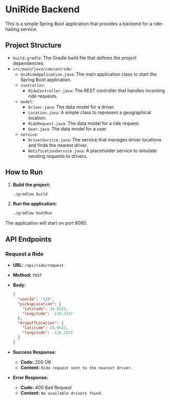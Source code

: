 
# UniRide Backend

This is a simple Spring Boot application that provides a backend for a ride-hailing service.

## Project Structure

- `build.gradle`: The Gradle build file that defines the project dependencies.
- `src/main/java/com/uniride`:
    - `UniRideApplication.java`: The main application class to start the Spring Boot application.
    - `controller`:
        - `RideController.java`: The REST controller that handles incoming ride requests.
    - `model`:
        - `Driver.java`: The data model for a driver.
        - `Location.java`: A simple class to represent a geographical location.
        - `RideRequest.java`: The data model for a ride request.
        - `User.java`: The data model for a user.
    - `service`:
        - `DriverService.java`: The service that manages driver locations and finds the nearest driver.
        - `NotificationService.java`: A placeholder service to simulate sending requests to drivers.

## How to Run

1. **Build the project:**

   ```bash
   ./gradlew build
   ```

2. **Run the application:**

   ```bash
   ./gradlew bootRun
   ```

The application will start on port 8080.

## API Endpoints

### Request a Ride

- **URL:** `/api/ride/request`
- **Method:** `POST`
- **Body:**

  ```json
  {
    "userId": "123",
    "pickupLocation": {
      "latitude": 34.0522,
      "longitude": -118.2437
    },
    "dropoffLocation": {
      "latitude": 34.0622,
      "longitude": -118.2537
    }
  }
  ```

- **Success Response:**

  - **Code:** 200 OK
  - **Content:** `Ride request sent to the nearest driver.`

- **Error Response:**

  - **Code:** 400 Bad Request
  - **Content:** `No available drivers found.`
